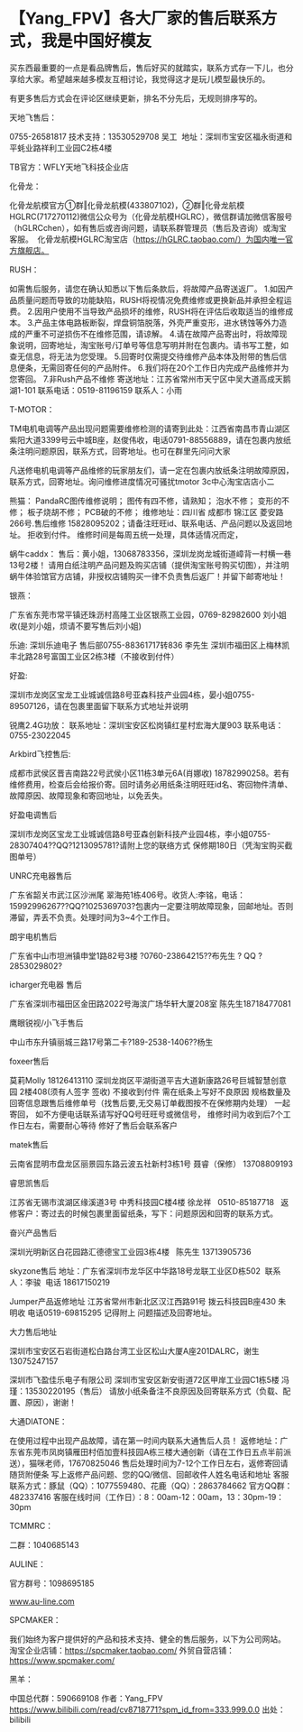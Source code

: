 # 【Yang_FPV】各大厂家的售后联系方式，我是中国好模友

买东西最重要的一点是看品牌售后，售后好买的就踏实，联系方式存一下儿，也分享给大家。希望越来越多模友互相讨论，我觉得这才是玩儿模型最快乐的。

有更多售后方式会在评论区继续更新，排名不分先后，无规则排序写的。



天地飞售后：

0755-26581817 技术支持：13530529708 吴工 
地址：深圳市宝安区福永街道和平蚝业路祥利工业园C2栋4楼

TB官方：WFLY天地飞科技企业店



化骨龙：

化骨龙航模官方①群‖化骨龙航模(433807102)，②群‖化骨龙航模HGLRC(717270112)微信公众号为（化骨龙航模HGLRC），微信群请加微信客服号（hGLRCchen），如有售后或咨询问题，请联系群管理员（售后及咨询）或淘宝客服。 
化骨龙航模HGLRC淘宝店（https://hGLRC.taobao.com/）为国内唯一官方旗舰店。



RUSH：

如需售后服务，请您在确认知悉以下售后条款后，将故障产品寄送返厂。
1.如因产品质量问题而导致的功能缺陷，RUSH将视情况免费维修或更换新品并承担全程运费。
2.因用户使用不当导致产品损坏的维修，RUSH将在评估后收取适当的维修成本。
3.产品主体电路板断裂，焊盘铜箔脱落，外壳严重变形，进水锈蚀等外力造成的严重不可逆损伤不在维修范围，请谅解。
4.请在故障产品寄出时，将故障现象说明，回寄地址，淘宝账号/订单号等信息写明并附在包裹内。请书写工整，如查无信息，将无法为您受理。
5.回寄时仅需提交待维修产品本体及附带的售后信息便条，无需回寄任何的产品附件。
6.我们将在20个工作日内完成产品维修并为您寄回。
7.非Rush产品不维修
寄送地址：江苏省常州市天宁区中吴大道高成天鹅湖1-101
联系电话：0519-81196159
联系人：小雨



T-MOTOR：

TM电机电调等产品出现问题需要维修检测的请寄到此处：江西省南昌市青山湖区紫阳大道3399号云中城B座，赵俊伟收，电话0791-88556889，请在包裹内放纸条注明问题原因，联系方式，回寄地址。也可在群里先问问大家

凡送修电机电调等产品维修的玩家朋友们，请一定在包裹内放纸条注明故障原因，联系方式，回寄地址。询问维修进度情况可骚扰tmotor 3c中心淘宝店店小二



熊猫：
PandaRC图传维修说明；
图传有四不修，请熟知；
泡水不修；
变形的不修；
板子烧胡不修；
PCB破的不修；
维修地址：四川省 成都市 锦江区 菱安路266号.售后维修 15828095202；请备注旺旺id、联系电话、产品问题以及返回地址。 拒收到付件。
维修时间是每周五统一处理，具体适情况而定，

蜗牛caddx：
售后：黄小姐，13068783356，深圳龙岗龙城街道嶂背一村横一巷13号2楼！
请用白纸注明产品问题及购买店铺（提供淘宝账号购买切图），并注明蜗牛体验馆官方店铺，非授权店铺购买一律不负责售后返厂！并留下邮寄地址！



银燕：

广东省东莞市常平镇还珠沥村高隆工业区银燕工业园，0769-82982600 刘小姐收(是刘小姐，烦请不要写售后刘小姐)



乐迪:
深圳乐迪电子
售后部0755-88361717转836 李先生
深圳市福田区上梅林凯丰北路28号富国工业区2栋3楼（不接收到付件）



好盈:

深圳市龙岗区宝龙工业城诚信路8号亚森科技产业园4栋，晏小姐0755-89507126，请在包裹里面留下联系方式地址并说明



锐鹰2.4G功放：
联系地址：深圳宝安区松岗镇红星村宏海大厦903
联系电话：0755-23022045



Arkbird飞控售后:

成都市武侯区晋吉南路22号武侯小区11栋3单元6A(肖娜收) 18782990258。若有维修费用，检查后会给报价寄。回时请务必用纸条注明旺旺id名、寄回物件清单、故障原因、故障现象和寄回地址，以免丢失。

好盈电调售后

深圳市龙岗区宝龙工业城诚信路8号亚森创新科技产业园4栋，李小姐0755-28307404??QQ?1213095781?请附上您的联络方式 保修期180日（凭淘宝购买截图单号）

UNRC充电器售后

广东省韶关市武江区沙洲尾 翠海苑1栋406号。收货人:李铭，电话：15992996267??QQ?1025369703?包裹内一定要注明故障现象，回邮地址。否则滞留，弄丢不负责。处理时间为3~4个工作日。

朗宇电机售后

广东省中山市坦洲镇申堂1路82号3楼 ?0760-23864215??布先生 ? QQ ?2853029802?

icharger充电器 售后

广东省深圳市福田区金田路2022号海滨广场华轩大厦208室 陈先生18718477081

鹰眼锐视/小飞手售后

中山市东升镇丽城三路17号第二卡?189-2538-1406??杨生

foxeer售后

莫莉Molly 18126413110 深圳龙岗区平湖街道平吉大道新康路26号巨城智慧创意园 2楼408(须有人签字 签收) 不接收到付件
需在纸条上写好不良原因 规格数量及回寄信息跟售后维修单号（找售后要,无交易订单截图按不在保修期内处理） 一起寄回，
如不方便电话联系请写好QQ号旺旺号或微信号， 维修时间为收到后7个工作日左右，需要耐心等待 修好了售后会联系客户


matek售后

云南省昆明市盘龙区丽景园东路云波五社新村3栋1号 聂睿（保修） 13708809193

睿思凯售后

江苏省无锡市滨湖区缘溪道3号 中秀科技园C楼4楼 徐龙祥   0510-85187718   返修客户：寄过去的时候包裹里面留纸条，写下：问题原因和回寄的联系方式。

奋兴产品售后

深圳光明新区白花园路汇德德宝工业园3栋4楼   陈先生 13713905736

skyzone售后
地址：广东省深圳市龙华区中华路18号龙联工业区D栋502  联系人：李骏  电话 18617150219

Jumper产品返修地址
江苏省常州市新北区汉江西路91号 拨云科技园B座430
朱明收 电话0519-69815295
记得附上 问题描述及回寄地址。

大力售后地址

深圳市宝安区石岩街道松白路台湾工业区松山大厦A座201DALRC，谢生13075247157

深圳市飞盈佳乐电子有限公司
深圳市宝安区新安街道72区甲岸工业园C1栋5楼
冯瑾：13530220195（售后）
请放小纸条备注不良原因及回寄联系方式（负载、配置、原因），谢谢！

大通DIATONE：

在使用过程中出现产品故障，请在第一时间内联系大通售后人员！
返修地址：广东省东莞市凤岗镇雁田村佰加壹科技园A栋三楼大通创新（请在工作日五点半前派送），猫咪老师，17670825046
售后处理时间为7-12个工作日左右，返修寄回请随货附便条
写上返修产品问题、您的QQ/微信、回邮收件人姓名电话和地址
客服联系方式：豚鼠（QQ）：1077559480、花鹿（QQ）：2863784662 官方QQ群：482337416
客服在线时间（工作日）：8：00am-12：00am，13：30pm-19：30pm



TCMMRC：

二群：1040685143



AULINE：

官方群号：1098695185

www.au-line.com



SPCMAKER：

我们始终为客户提供好的产品和技术支持、健全的售后服务，以下为公司网站。
淘宝企业店铺：https://spcmaker.taobao.com/
外贸自营店铺：https://www.spcmaker.com/


黑羊：

中国总代群：590669108 作者：Yang_FPV https://www.bilibili.com/read/cv8718771?spm_id_from=333.999.0.0 出处：bilibili